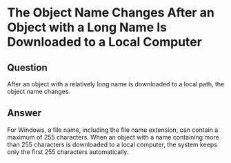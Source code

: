 # The Object Name Changes After an Object with a Long Name Is Downloaded to a Local Computer<a name="obs_03_0345"></a>

## Question<a name="section54133615"></a>

After an object with a relatively long name is downloaded to a local path, the object name changes.

## Answer<a name="section17440495"></a>

For Windows, a file name, including the file name extension, can contain a maximum of 255 characters. When an object with a name containing more than 255 characters is downloaded to a local computer, the system keeps only the first 255 characters automatically.

